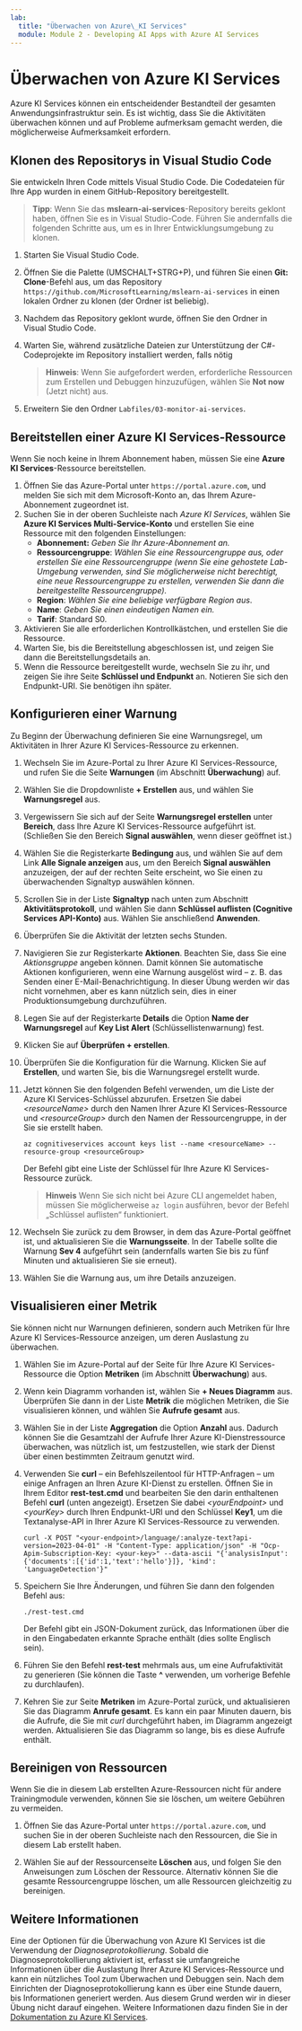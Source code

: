 ```yaml
---
lab:
  title: "Überwachen von Azure\_KI Services"
  module: Module 2 - Developing AI Apps with Azure AI Services
---
```


# Überwachen von Azure KI Services

Azure KI Services können ein entscheidender Bestandteil der gesamten Anwendungsinfrastruktur sein. Es ist wichtig, dass Sie die Aktivitäten überwachen können und auf Probleme aufmerksam gemacht werden, die möglicherweise Aufmerksamkeit erfordern.

## Klonen des Repositorys in Visual Studio Code

Sie entwickeln Ihren Code mittels Visual Studio Code. Die Codedateien für Ihre App wurden in einem GitHub-Repository bereitgestellt.

> **Tipp**: Wenn Sie das **mslearn-ai-services**-Repository bereits geklont haben, öffnen Sie es in Visual Studio-Code. Führen Sie andernfalls die folgenden Schritte aus, um es in Ihrer Entwicklungsumgebung zu klonen.

1. Starten Sie Visual Studio Code.
2. Öffnen Sie die Palette (UMSCHALT+STRG+P), und führen Sie einen **Git: Clone**-Befehl aus, um das Repository `https://github.com/MicrosoftLearning/mslearn-ai-services` in einen lokalen Ordner zu klonen (der Ordner ist beliebig).
3. Nachdem das Repository geklont wurde, öffnen Sie den Ordner in Visual Studio Code.
4. Warten Sie, während zusätzliche Dateien zur Unterstützung der C#-Codeprojekte im Repository installiert werden, falls nötig

    > **Hinweis**: Wenn Sie aufgefordert werden, erforderliche Ressourcen zum Erstellen und Debuggen hinzuzufügen, wählen Sie **Not now** (Jetzt nicht) aus.

5. Erweitern Sie den Ordner `Labfiles/03-monitor-ai-services`.

## Bereitstellen einer Azure KI Services-Ressource

Wenn Sie noch keine in Ihrem Abonnement haben, müssen Sie eine **Azure KI Services**-Ressource bereitstellen.

1. Öffnen Sie das Azure-Portal unter `https://portal.azure.com`, und melden Sie sich mit dem Microsoft-Konto an, das Ihrem Azure-Abonnement zugeordnet ist.
2. Suchen Sie in der oberen Suchleiste nach *Azure KI Services*, wählen Sie **Azure KI Services Multi-Service-Konto** und erstellen Sie eine Ressource mit den folgenden Einstellungen:
    - **Abonnement:** *Geben Sie Ihr Azure-Abonnement an.*
    - **Ressourcengruppe**: *Wählen Sie eine Ressourcengruppe aus, oder erstellen Sie eine Ressourcengruppe (wenn Sie eine gehostete Lab-Umgebung verwenden, sind Sie möglicherweise nicht berechtigt, eine neue Ressourcengruppe zu erstellen, verwenden Sie dann die bereitgestellte Ressourcengruppe).*
    - **Region**: *Wählen Sie eine beliebige verfügbare Region aus*.
    - **Name**: *Geben Sie einen eindeutigen Namen ein.*
    - **Tarif**: Standard S0.
3. Aktivieren Sie alle erforderlichen Kontrollkästchen, und erstellen Sie die Ressource.
4. Warten Sie, bis die Bereitstellung abgeschlossen ist, und zeigen Sie dann die Bereitstellungsdetails an.
5. Wenn die Ressource bereitgestellt wurde, wechseln Sie zu ihr, und zeigen Sie ihre Seite **Schlüssel und Endpunkt** an. Notieren Sie sich den Endpunkt-URI. Sie benötigen ihn später.

## Konfigurieren einer Warnung

Zu Beginn der Überwachung definieren Sie eine Warnungsregel, um Aktivitäten in Ihrer Azure KI Services-Ressource zu erkennen.

1. Wechseln Sie im Azure-Portal zu Ihrer Azure KI Services-Ressource, und rufen Sie die Seite **Warnungen** (im Abschnitt **Überwachung**) auf.
2. Wählen Sie die Dropdownliste **+ Erstellen** aus, und wählen Sie **Warnungsregel** aus.
3. Vergewissern Sie sich auf der Seite **Warnungsregel erstellen** unter **Bereich**, dass Ihre Azure KI Services-Ressource aufgeführt ist. (Schließen Sie den Bereich **Signal auswählen**, wenn dieser geöffnet ist.)
4. Wählen Sie die Registerkarte **Bedingung** aus, und wählen Sie auf dem Link **Alle Signale anzeigen** aus, um den Bereich **Signal auswählen** anzuzeigen, der auf der rechten Seite erscheint, wo Sie einen zu überwachenden Signaltyp auswählen können.
5. Scrollen Sie in der Liste **Signaltyp** nach unten zum Abschnitt **Aktivitätsprotokoll**, und wählen Sie dann **Schlüssel auflisten (Cognitive Services API-Konto)** aus. Wählen Sie anschließend **Anwenden**.
6. Überprüfen Sie die Aktivität der letzten sechs Stunden.
7. Navigieren Sie zur Registerkarte **Aktionen**. Beachten Sie, dass Sie eine *Aktionsgruppe* angeben können. Damit können Sie automatische Aktionen konfigurieren, wenn eine Warnung ausgelöst wird – z. B. das Senden einer E-Mail-Benachrichtigung. In dieser Übung werden wir das nicht vornehmen, aber es kann nützlich sein, dies in einer Produktionsumgebung durchzuführen.
8. Legen Sie auf der Registerkarte **Details** die Option **Name der Warnungsregel** auf **Key List Alert** (Schlüssellistenwarnung) fest.
9. Klicken Sie auf **Überprüfen + erstellen**. 
10. Überprüfen Sie die Konfiguration für die Warnung. Klicken Sie auf **Erstellen**, und warten Sie, bis die Warnungsregel erstellt wurde.
11. Jetzt können Sie den folgenden Befehl verwenden, um die Liste der Azure KI Services-Schlüssel abzurufen. Ersetzen Sie dabei *&lt;resourceName&gt;* durch den Namen Ihrer Azure KI Services-Ressource und *&lt;resourceGroup&gt;* durch den Namen der Ressourcengruppe, in der Sie sie erstellt haben.

    ```
    az cognitiveservices account keys list --name <resourceName> --resource-group <resourceGroup>
    ```

    Der Befehl gibt eine Liste der Schlüssel für Ihre Azure KI Services-Ressource zurück.

    > **Hinweis** Wenn Sie sich nicht bei Azure CLI angemeldet haben, müssen Sie möglicherweise `az login` ausführen, bevor der Befehl „Schlüssel auflisten“ funktioniert.

12. Wechseln Sie zurück zu dem Browser, in dem das Azure-Portal geöffnet ist, und aktualisieren Sie die **Warnungsseite**. In der Tabelle sollte die Warnung **Sev 4** aufgeführt sein (andernfalls warten Sie bis zu fünf Minuten und aktualisieren Sie sie erneut).
13. Wählen Sie die Warnung aus, um ihre Details anzuzeigen.

## Visualisieren einer Metrik

Sie können nicht nur Warnungen definieren, sondern auch Metriken für Ihre Azure KI Services-Ressource anzeigen, um deren Auslastung zu überwachen.

1. Wählen Sie im Azure-Portal auf der Seite für Ihre Azure KI Services-Ressource die Option **Metriken** (im Abschnitt **Überwachung**) aus.
2. Wenn kein Diagramm vorhanden ist, wählen Sie **+ Neues Diagramm** aus. Überprüfen Sie dann in der Liste **Metrik** die möglichen Metriken, die Sie visualisieren können, und wählen Sie **Aufrufe gesamt** aus.
3. Wählen Sie in der Liste **Aggregation** die Option **Anzahl** aus.  Dadurch können Sie die Gesamtzahl der Aufrufe Ihrer Azure KI-Dienstressource überwachen, was nützlich ist, um festzustellen, wie stark der Dienst über einen bestimmten Zeitraum genutzt wird.
4. Verwenden Sie **curl** – ein Befehlszeilentool für HTTP-Anfragen – um einige Anfragen an Ihren Azure KI-Dienst zu erstellen. Öffnen Sie in Ihrem Editor **rest-test.cmd** und bearbeiten Sie den darin enthaltenen Befehl **curl** (unten angezeigt). Ersetzen Sie dabei *&lt;yourEndpoint&gt;* und *&lt;yourKey&gt;* durch Ihren Endpunkt-URI und den Schlüssel **Key1**, um die Textanalyse-API in Ihrer Azure KI Services-Ressource zu verwenden.

    ```
    curl -X POST "<your-endpoint>/language/:analyze-text?api-version=2023-04-01" -H "Content-Type: application/json" -H "Ocp-Apim-Subscription-Key: <your-key>" --data-ascii "{'analysisInput':{'documents':[{'id':1,'text':'hello'}]}, 'kind': 'LanguageDetection'}"
    ```

5. Speichern Sie Ihre Änderungen, und führen Sie dann den folgenden Befehl aus:

    ```
    ./rest-test.cmd
    ```

    Der Befehl gibt ein JSON-Dokument zurück, das Informationen über die in den Eingabedaten erkannte Sprache enthält (dies sollte Englisch sein).

6. Führen Sie den Befehl **rest-test** mehrmals aus, um eine Aufrufaktivität zu generieren (Sie können die Taste **^** verwenden, um vorherige Befehle zu durchlaufen).
7. Kehren Sie zur Seite **Metriken** im Azure-Portal zurück, und aktualisieren Sie das Diagramm **Anrufe gesamt**. Es kann ein paar Minuten dauern, bis die Aufrufe, die Sie mit *curl* durchgeführt haben, im Diagramm angezeigt werden. Aktualisieren Sie das Diagramm so lange, bis es diese Aufrufe enthält.

## Bereinigen von Ressourcen

Wenn Sie die in diesem Lab erstellten Azure-Ressourcen nicht für andere Trainingmodule verwenden, können Sie sie löschen, um weitere Gebühren zu vermeiden.

1. Öffnen Sie das Azure-Portal unter `https://portal.azure.com`, und suchen Sie in der oberen Suchleiste nach den Ressourcen, die Sie in diesem Lab erstellt haben.

2. Wählen Sie auf der Ressourcenseite **Löschen** aus, und folgen Sie den Anweisungen zum Löschen der Ressource. Alternativ können Sie die gesamte Ressourcengruppe löschen, um alle Ressourcen gleichzeitig zu bereinigen.

## Weitere Informationen

Eine der Optionen für die Überwachung von Azure KI Services ist die Verwendung der *Diagnoseprotokollierung*. Sobald die Diagnoseprotokollierung aktiviert ist, erfasst sie umfangreiche Informationen über die Auslastung Ihrer Azure KI Services-Ressource und kann ein nützliches Tool zum Überwachen und Debuggen sein. Nach dem Einrichten der Diagnoseprotokollierung kann es über eine Stunde dauern, bis Informationen generiert werden. Aus diesem Grund werden wir in dieser Übung nicht darauf eingehen. Weitere Informationen dazu finden Sie in der [Dokumentation zu Azure KI Services](https://docs.microsoft.com/azure/ai-services/diagnostic-logging).
